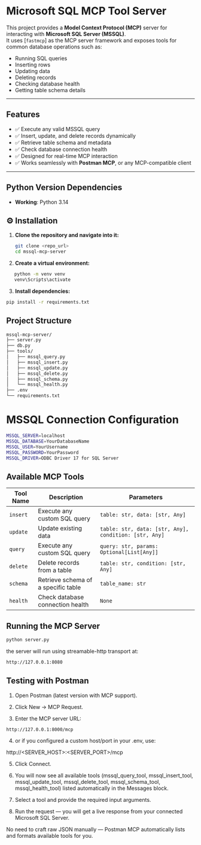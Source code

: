 #  Microsoft SQL MCP Tool Server

This project provides a **Model Context Protocol (MCP)** server for interacting with **Microsoft SQL Server (MSSQL)**.  
It uses [`fastmcp`] as the MCP server framework and exposes tools for common database operations such as:

- Running SQL queries  
- Inserting rows  
- Updating data  
- Deleting records  
- Checking database health  
- Getting table schema details  

---

## Features

- ✅ Execute any valid MSSQL query  
- ✅ Insert, update, and delete records dynamically  
- ✅ Retrieve table schema and metadata  
- ✅ Check database connection health  
- ✅ Designed for real-time MCP interaction  
- ✅ Works seamlessly with **Postman MCP**, or any MCP-compatible client  

---

## Python Version Dependencies

- **Working**: Python 3.14


## ⚙️ Installation

1. **Clone the repository and navigate into it:**

   ```bash
   git clone <repo_url>
   cd mssql-mcp-server
   ```
2. **Create a virtual environment:**
```bash
   python -m venv venv
   venv\Scripts\activate
   ```
3. **Install dependencies:**
```bash
pip install -r requirements.txt
```
##  **Project Structure**
```bash
mssql-mcp-server/
├── server.py
├── db.py
├── tools/
│   ├── mssql_query.py
│   ├── mssql_insert.py
│   ├── mssql_update.py
│   ├── mssql_delete.py
│   ├── mssql_schema.py
│   └── mssql_health.py
├── .env
└── requirements.txt
```

# MSSQL Connection Configuration
```bash
MSSQL_SERVER=localhost
MSSQL_DATABASE=YourDatabaseName
MSSQL_USER=YourUsername
MSSQL_PASSWORD=YourPassword
MSSQL_DRIVER=ODBC Driver 17 for SQL Server
```
## Available MCP Tools

| Tool Name | Description | Parameters |
| --------- | ----------- | ---------- |
| `insert` | Execute any custom SQL query | `table: str, data: [str, Any]` |
| `update` | Update existing data | `table: str, data: [str, Any], condition: [str, Any]` |
| `query` | Execute any custom SQL query  | `query: str, params: Optional[List[Any]]` |
| `delete` | Delete records from a table | `table: str, condition: [str, Any]` |
| `schema` | Retrieve schema of a specific table | `table_name: str` |
| `health` | Check database connection health | `None`


##  Running the MCP Server 

```bash
python server.py
```
the server will run using streamable-http transport at:

```bash
http://127.0.0.1:8080
```

## Testing with Postman

1. Open Postman (latest version with MCP support).

2. Click New → MCP Request.

3. Enter the MCP server URL:
 
```bash
http://127.0.0.1:8000/mcp
```


4. or if you configured a custom host/port in your .env, use:

http://<SERVER_HOST>:<SERVER_PORT>/mcp


5. Click Connect.

6. You will now see all available tools (mssql_query_tool, mssql_insert_tool, mssql_update_tool, mssql_delete_tool, mssql_schema_tool, mssql_health_tool) listed automatically in the Messages block.

7. Select a tool and provide the required input arguments.

8. Run the request — you will get a live response from your connected Microsoft SQL Server.

No need to craft raw JSON manually — Postman MCP automatically lists and formats available tools for you.



